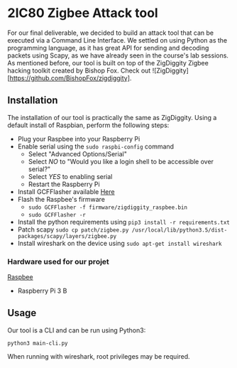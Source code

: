 # 2IC80 Zigbee Attack tool
For our final deliverable, we decided to build an attack tool that can be executed via a Command Line Interface. We settled on using Python as the programming language, as it has great API for sending and decoding packets using Scapy, as we have already seen in the course's lab sessions. As mentioned before, our tool is built on top of the ZigDiggity Zigbee hacking toolkit created by Bishop Fox. Check out ![ZigDiggity][https://github.com/BishopFox/zigdiggity].

## Installation

The installation of our tool is practically the same as ZigDiggity.
Using a default install of Raspbian, perform the following steps:

* Plug your Raspbee into your Raspberry Pi
* Enable serial using the `sudo raspbi-config` command
  * Select "Advanced Options/Serial"
  * Select *NO* to "Would you like a login shell to be accessible over serial?"
  * Select *YES* to enabling serial
  * Restart the Raspberry Pi
* Install GCFFlasher available [Here](https://www.dresden-elektronik.de/funktechnik/service/download/driver/?L=1)
* Flash the Raspbee's firmware
  * `sudo GCFFlasher -f firmware/zigdiggity_raspbee.bin`
  * `sudo GCFFlasher -r`
* Install the python requirements using `pip3 install -r requirements.txt`
* Patch scapy `sudo cp patch/zigbee.py /usr/local/lib/python3.5/dist-packages/scapy/layers/zigbee.py`
* Install wireshark on the device using `sudo apt-get install wireshark`

### Hardware used for our projet

[Raspbee](https://www.dresden-elektronik.de/funktechnik/solutions/wireless-light-control/raspbee/?L=1)

* Raspberry Pi 3 B

## Usage
Our tool is a CLI and can be run using Python3:

```python3 main-cli.py```

When running with wireshark, root privileges may be required.
